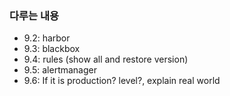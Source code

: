 ### 다루는 내용 
- 9.2: harbor 
- 9.3: blackbox 
- 9.4: rules (show all and restore version)
- 9.5: alertmanager 
- 9.6: If it is production? level?, explain real world 
